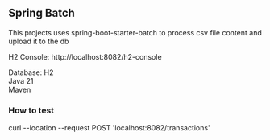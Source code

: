 ## Spring Batch
This projects uses spring-boot-starter-batch to process csv file content and upload it to the db

H2 Console: http://localhost:8082/h2-console

Database: H2 <br />
Java 21 <br />
Maven <br />

### How to test
curl --location --request POST 'localhost:8082/transactions'
